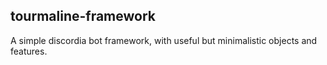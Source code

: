 ## tourmaline-framework

A simple discordia bot framework, with useful but minimalistic objects and features.


